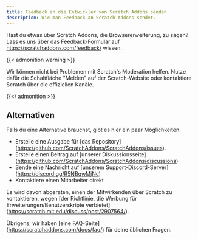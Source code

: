 ```yaml
---
title: Feedback an die Entwickler von Scratch Addons senden
description: Wie man Feedback an Scratch Addons sendet.
---
```


Hast du etwas über Scratch Addons, die Browsererweiterung, zu sagen? Lass es uns über das Feedback-Formular auf https://scratchaddons.com/feedback/ wissen.

{{< admonition warning >}}

Wir können nicht bei Problemen mit Scratch's Moderation helfen. Nutze dafür die Schaltfläche "Melden" auf der Scratch-Website oder kontaktiere Scratch über die offiziellen Kanäle.

{{</ admonition >}}

## Alternativen

Falls du eine Alternative brauchst, gibt es hier ein paar Möglichkeiten.

- Erstelle eine Ausgabe für [das Repository] (https://github.com/ScratchAddons/ScratchAddons/issues).
- Erstelle einen Beitrag auf [unserer Diskussionsseite] (https://github.com/ScratchAddons/ScratchAddons/discussions)
- Sende eine Nachricht auf [unserem Support-Discord-Server] (https://discord.gg/R5NBqwMjNc)
- Kontaktiere einen Mitarbeiter direkt

Es wird davon abgeraten, einen der Mitwirkenden über Scratch zu kontaktieren, wegen [der Richtlinie, die Werbung für Erweiterungen/Benutzerskripte verbietet] (https://scratch.mit.edu/discuss/post/2907564/).

Übrigens, wir haben [eine FAQ-Seite] (https://scratchaddons.com/docs/faq/) für deine üblichen Fragen.